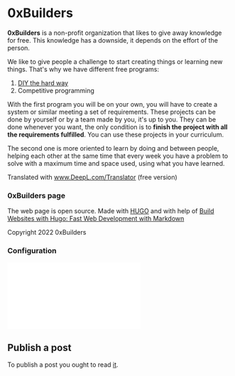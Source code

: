 # 0xBuilders
**0xBuilders** is a non-profit organization that likes to give away knowledge for free. This knowledge has a downside, it depends on the effort of the person.

We like to give people a challenge to start creating things or learning new things. That's why we have different free programs:
1. [DIY the hard way](https://github.com/DIY-the-hard-way)
2. Competitive programming

With the first program you will be on your own, you will have to create a system or similar meeting a set of requirements. These projects can be done by yourself or by a team made by you, it's up to you. They can be done whenever you want, the only condition is to **finish the project with all the requirements fulfilled**. You can use these projects in your curriculum.

The second one is more oriented to learn by doing and between people, helping each other at the same time that every week you have a problem to solve with a maximum time and space used, using what you have learned.

Translated with www.DeepL.com/Translator (free version)

### 0xBuilders page
The web page is open source. Made with [HUGO](https://gohugo.io/) and with help of [Build Websites with Hugo: Fast Web Development with Markdown](https://www.amazon.es/Build-Websites-Hugo-Development-Markdown/dp/1680507265)

Copyright 2022 0xBuilders

### Configuration
![here](./setup.md)

## Publish a post
To publish a post you ought to read [it](./posts.md).
